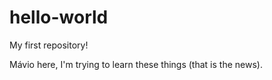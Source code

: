 # hello-world
My first repository!

Mávio here, I'm trying to learn these things (that is the news).
